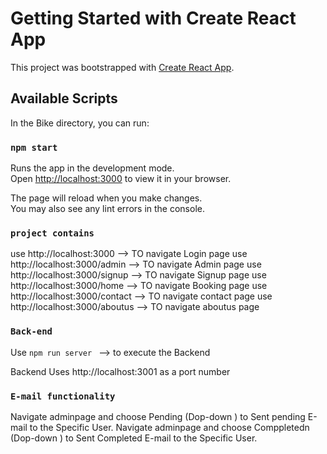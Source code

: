 # Getting Started with Create React App

This project was bootstrapped with [Create React App](https://github.com/facebook/create-react-app).

## Available Scripts

In the Bike directory, you can run:

### `npm start`

Runs the app in the development mode.\
Open [http://localhost:3000](http://localhost:3000) to view it in your browser.

The page will reload when you make changes.\
You may also see any lint errors in the console.

### `project contains `
use http://localhost:3000        --> TO navigate Login page
use http://localhost:3000/admin  --> TO navigate Admin page
use http://localhost:3000/signup --> TO navigate Signup page
use http://localhost:3000/home   --> TO navigate Booking  page
use http://localhost:3000/contact --> TO navigate contact page
use http://localhost:3000/aboutus --> TO navigate aboutus page


### `Back-end`

Use  `npm run server ` --> to execute the Backend

Backend Uses http://localhost:3001  as a port number 


### `E-mail functionality `

Navigate adminpage and choose Pending (Dop-down ) to Sent pending E-mail to the Specific User.
Navigate adminpage and choose Comppletedn (Dop-down ) to Sent Completed E-mail to the Specific User.



